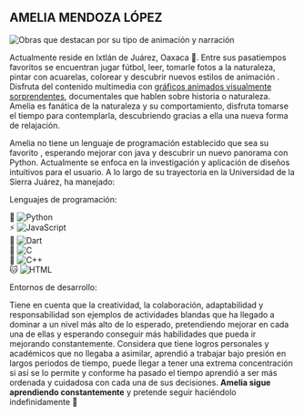 

## AMELIA MENDOZA LÓPEZ 

![Obras que destacan por su tipo de animación y narración](https://github.com/Ame-end/Ame-end/blob/main/Dise%C3%B1o%20sin%20t%C3%ADtulo.png)


Actualmente reside en Ixtlán de Juárez, Oaxaca 🌲. Entre sus pasatiempos favoritos se encuentran jugar fútbol, leer, tomarle fotos a la naturaleza, pintar con acuarelas, colorear y descubrir nuevos estilos de animación . Disfruta del contenido multimedia con [gráficos animados visualmente sorprendentes](https://www.youtube.com/watch?v=BMcGfgAo5pU), documentales que hablen sobre historia o naturaleza. Amelia es fanática de la naturaleza y su comportamiento, disfruta tomarse el tiempo para contemplarla, descubriendo gracias a ella una nueva forma de relajación.


Amelia no tiene un lenguaje de programación establecido que sea su favorito , esperando mejorar con java y descubrir un nuevo panorama con Python. Actualmente se enfoca en la investigación y aplicación de diseños intuitivos para el usuario. A lo largo de su trayectoria en la Universidad de la Sierra Juárez, ha manejado:

Lenguajes de programación: 

🐍 ![Python](https://img.shields.io/badge/Python-3776AB?style=for-the-badge&logo=python&logoColor=white)  
⚡ ![JavaScript](https://img.shields.io/badge/JavaScript-F7DF1E?style=for-the-badge&logo=javascript&logoColor=black)  
🎯 ![Dart](https://img.shields.io/badge/Dart-0175C2?style=for-the-badge&logo=dart&logoColor=white)  
🧨 ![C](https://img.shields.io/badge/C-00599C?style=for-the-badge&logo=c&logoColor=white)  
🔧 ![C++](https://img.shields.io/badge/C++-00599C?style=for-the-badge&logo=cplusplus&logoColor=white)  
🐱 ![HTML](https://img.shields.io/badge/HTML-E34F26?style=for-the-badge&logo=html5&logoColor=white)  

Entornos de desarrollo:



Tiene en cuenta que la creatividad, la colaboración, adaptabilidad y responsabilidad son ejemplos de actividades blandas que ha llegado a dominar a un nivel más alto de lo esperado, pretendiendo mejorar en cada una de ellas y esperando conseguir más habilidades que pueda ir mejorando constantemente. Considera que tiene logros personales y académicos que no llegaba a asimilar, aprendió a trabajar bajo presión en largos periodos de tiempo, puede llegar a tener una extrema concentración si así se lo permite y conforme ha pasado el tiempo aprendió a ser más ordenada y cuidadosa con cada una de sus decisiones. **Amelia sigue aprendiendo constantemente** y pretende seguir haciéndolo indefinidamente 🌱

